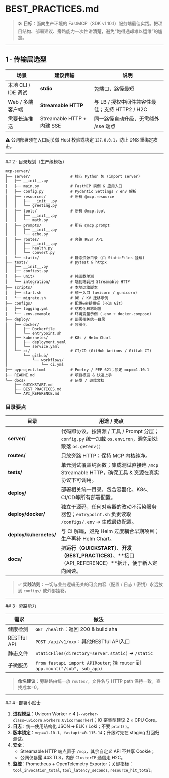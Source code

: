 # BEST_PRACTICES.md

> 🛠 **目标**：面向生产环境的 FastMCP（SDK v1.10.1）服务端最佳实践。把项目结构、部署建议、旁路能力一次性讲清楚，避免“跑得通却难以运维”的尴尬。

------

## 1 · 传输层选型

| 场景                | 建议传输                   | 说明                                           |
| ------------------- | -------------------------- | ---------------------------------------------- |
| 本地 CLI / IDE 调试 | **stdio**                  | 免端口，路径最短                               |
| Web / 多端客户端    | **Streamable HTTP**        | 与 LB / 授权中间件兼容性最佳；支持 HTTP2 / H2C |
| 需要长连推送        | Streamable HTTP + 内建 SSE | 同一路径自动升级，无需额外 /sse 端点           |

⚠️ 公网部署须在入口网关做 Host 校验或绑定 `127.0.0.1`，防止 DNS 重绑定攻击。

------

\## 2 · 目录规划（生产级模板）

```text
mcp-server/
├── server/                  # 核心 Python 包 (import server)
│   ├── __init__.py
│   ├── main.py              # FastMCP 实例 & 应用入口
│   ├── config.py            # Pydantic Settings / env 解析
│   ├── resources/           # 所有 @mcp.resource
│   │   ├── __init__.py
│   │   └── greeting.py
│   ├── tools/               # 所有 @mcp.tool
│   │   ├── __init__.py
│   │   └── math.py
│   ├── prompts/             # 所有 @mcp.prompt
│   │   ├── __init__.py
│   │   └── echo.py
│   ├── routes/              # 旁路 REST API
│   │   ├── __init__.py
│   │   ├── health.py
│   │   └── convert.py
│   └── static/              # 静态资源目录 (由 StaticFiles 挂载)
├── tests/                   # pytest & httpx
│   ├── __init__.py
│   ├── conftest.py
│   ├── unit/                # 纯函数单测
│   └── integration/         # 端到端调用 Streamable HTTP
├── scripts/                 # 本地运维脚本
│   ├── start.sh             # 统一入口 (uvicorn / gunicorn)
│   └── migrate.sh           # DB / KV 迁移示例
├── configs/                 # 配置&密钥模板 (不进 Git)
│   ├── logging.yml          # 结构化日志配置
│   └── .env.example         # 环境变量示例 (.env ➜ docker-compose)
├── deploy/                  # 部署相关统一目录
│   ├── docker/              # 容器化
│   │   ├── Dockerfile
│   │   └── entrypoint.sh
│   ├── kubernetes/          # K8s / Helm Chart
│   │   ├── deployment.yaml
│   │   └── service.yaml
│   └── ci/                  # CI/CD (GitHub Actions / GitLab CI)
│       └── github/
│           └── workflows/
│               └── ci.yml
├── pyproject.toml           # Poetry / PEP 621；锁定 mcp==1.10.1
├── README.md                # 项目概览 & 快速上手
└── docs/                    # 研发 / 运维文档
    ├── QUICKSTART.md
    ├── BEST_PRACTICES.md
    └── API_REFERENCE.md
```

### 目录要点

| 目录            | 用途 / 亮点                                                  |
| --------------- | ------------------------------------------------------------ |
| **server/**     | 代码即协议，按资源 / 工具 / Prompt 分层；`config.py` 统一加载 `os.environ`，避免到处散落 `os.getenv()` |
| **routes/**     | 只放旁路 HTTP；保持 MCP 内核纯净。                           |
| **tests/**      | 单元测试覆盖纯函数；集成测试直接连 `/mcp` Streamable HTTP，确保工具 & 资源在真实协议下可调用。 |
| **deploy/**     | 部署相关统一目录，包含容器化、K8s、CI/CD等所有部署配置。   |
| **deploy/docker/** | 独立于源码，任何对容器的改动不污染服务器包；`entrypoint.sh` 负责读取 `/configs/.env` ➜ 生成最终配置。 |
| **deploy/kubernetes/** | 与 CI 解耦，避免 Helm 过度耦合早期项目；生产再补 Helm Chart。 |
| **docs/**       | 把**运行（QUICKSTART）**、**开发（BEST_PRACTICES）**、**接口（API_REFERENCE）**拆开，便于新人定向阅读。 |

> ✅ **实践法则**：一切与业务逻辑无关的可变内容（配置 / 日志 / 密钥）永远放到 `configs/` 或外部挂卷。

------

\## 3 · 旁路能力

| 需求        | 做法                                                         |
| ----------- | ------------------------------------------------------------ |
| 健康检测    | `GET /health`：返回 200 & build sha                          |
| RESTful API | `POST /api/v1/xxx`：其他RESTful API入口                      |
| 静态文件    | `StaticFiles(directory=server.static)` ➜ `/static`           |
| 子微服务    | `from fastapi import APIRouter`; 挂 `router` 到 `app.mount("/sub", sub_app)` |

> **命名建议**：旁路路由统一放 `routes/`，文件名与 HTTP path 保持一致，查找成本=0。

------

\## 4 · 部署小贴士

1. **进程模型**：Uvicorn Worker ≥ *4* (`--worker-class=uvicorn.workers.UvicornWorker`)；IO 密集型建议 2 × CPU Core。
2. **日志**：统一使用结构化 JSON ➜ ELK / Loki；不要 `print()`。
3. **版本锁定**：`mcp==1.10.1`、`fastapi~=0.115.14`；升级时先在 staging 打回归测试。
4. **安全**：
   - Streamable HTTP 端点置于 `/mcp`，其余自定义 API 不共享 Cookie；
   - 公网仅暴露 443 TLS，内部 `ClusterIP` 通信走 H2C。
5. **监控**：Prometheus + OpenTelemetry Exporter；关键指标：`tool_invocation_total`, `tool_latency_seconds`, `resource_hit_total`。